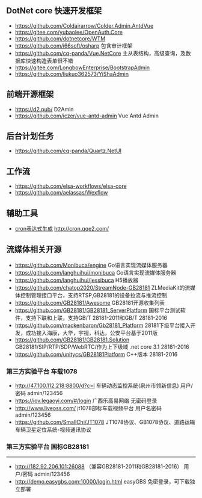 ## DotNet core 快速开发框架

* https://github.com/Coldairarrow/Colder.Admin.AntdVue
* https://gitee.com/yubaolee/OpenAuth.Core
* https://github.com/dotnetcore/WTM 
* https://github.com/i66soft/osharp 包含审计框架
* https://github.com/cq-panda/Vue.NetCore 主从表结构，高级查询，及数据库快速构造表单很不错
* https://gitee.com/LongbowEnterprise/BootstrapAdmin 
* https://github.com/liukuo362573/YiShaAdmin

## 前端开源框架
 
* https://d2.pub/  D2Amin
* https://github.com/iczer/vue-antd-admin   Vue Antd Admin

## 后台计划任务

* https://github.com/cq-panda/Quartz.NetUI

## 工作流

* https://github.com/elsa-workflows/elsa-core
* https://github.com/aelassas/Wexflow

## 辅助工具
* [cron表达式生成](http://cron.qqe2.com/)  http://cron.qqe2.com/



## 流媒体相关开源

* https://github.com/Monibuca/engine Go语言实现流媒体服务器
* https://github.com/langhuihui/monibuca Go语言实现流媒体服务器
* https://github.com/langhuihui/jessibuca H5播放器
* https://github.com/chatop2020/StreamNode-GB28181   ZLMediaKit的流媒体控制管理接口平台，支持RTSP,GB28181的设备拉流与推流控制
* https://github.com/GB28181/Awesome  GB28181开源收集列表
* https://github.com/GB28181/GB28181_ServerPlatform   国标平台测试软件，支持下联和上联，支持GB/T 28181-2011和GB/T 28181-2016
* https://github.com/mackenbaron/Gb28181_Platform 28181下级平台接入开发，成功接入海康，大华，宇视，科达，公安平台基于2011版
* https://github.com/GB28181/GB28181.Solution  GB28181/SIP/RTP/SDP/WebRTC/作为上下级域  .net core 3.1  28181-2016
* https://github.com/unitycs/GB28181Platform   C++版本  28181-2016


### 第三方实验平台 车载1078
* http://47.100.112.218:8800/d?c=l   车辆动态监控系统(泉州市领新信息) 用户/密码 admin/123456
* https://iov.legaoyi.com/#/login   广西乐高易网络  无密码登录 
* http://www.liveoss.com/    jt1078部标车载视频平台  用户名密码 admin/123456
* https://github.com/SmallChi/JT1078  JT1078协议、GB1078协议、道路运输车辆卫星定位系统-视频通讯协议

### 第三方实验平台 国标GB28181
----
* http://182.92.206.101:26088 （兼容GB28181-2011和GB28181-2016） 用户/密码 admin/123456
* http://demo.easygbs.com:10000/login.html  easyGBS 免密登录，可下载独立部署
